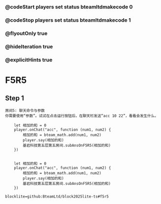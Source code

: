 ### @codeStart players set status bteamltdmakecode 0
### @codeStop players set status bteamltdmakecode 1

### @flyoutOnly true
### @hideIteration true
### @explicitHints true

# F5R5

## Step 1
    房间5: 聊天命令与参数
    你需要使用“参数”。试试在点击运行按钮后，在聊天栏发送“acc 10 22”，看看会发生什么。

```ghost
    let 相加的和 = 0
    player.onChat("acc", function (num1, num2) {
        相加的和 = bteam_math.add(num1, num2)
        player.say(相加的和)
        基岩科技第五层第五房间.subAnsOnF5R5(相加的和)
    })

```
```template

    let 相加的和 = 0
    player.onChat("acc", function (num1, num2) {
        相加的和 = bteam_math.add(num1, num2)
        player.say(相加的和)
        基岩科技第五层第五房间.subAnsOnF5R5(相加的和)
    })

```

```package
blocklite=github:BteamLtd/block2025lite-ts#f5r5
```
